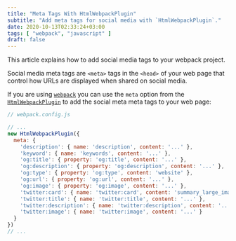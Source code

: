 ```yaml
---
title: "Meta Tags With HtmlWebpackPlugin"
subtitle: "Add meta tags for social media with `HtmlWebpackPlugin`."
date: 2020-10-13T02:33:24+03:00
tags: [ "webpack", "javascript" ]
draft: false
---
```


This article explains how to add social media tags to your webpack project.

<!--more-->

Social media meta tags are `<meta>` tags in the `<head>` of your web page that control how URLs are displayed when shared on social media.

If you are using [`webpack`](https://webpack.js.org/) you can use the `meta` option from the [`HtmlWebpackPlugin`](https://github.com/jantimon/html-webpack-plugin) to add the social meta meta tags to your web page:

```js
// webpack.config.js

// ...
new HtmlWebpackPlugin({
  meta: {
    'description': { name: 'description', content: '...' },
    'keyword': { name: 'keywords', content: '...' },
    'og:title': { property: 'og:title', content: '...' },
    'og:description': { property: 'og:description', content: '...' },
    'og:type': { property: 'og:type', content: 'website' },
    'og:url': { property: 'og:url', content: '...' },
    'og:image': { property: 'og:image', content: '...' },
    'twitter:card': { name: 'twitter:card', content: 'summary_large_image' },
    'twitter:title': { name: 'twitter:title', content: '...' },
    'twitter:description': { name: 'twitter:description', content: '...' },
    'twitter:image': { name: 'twitter:image', content: '...' }
  }
})
// ...

```
